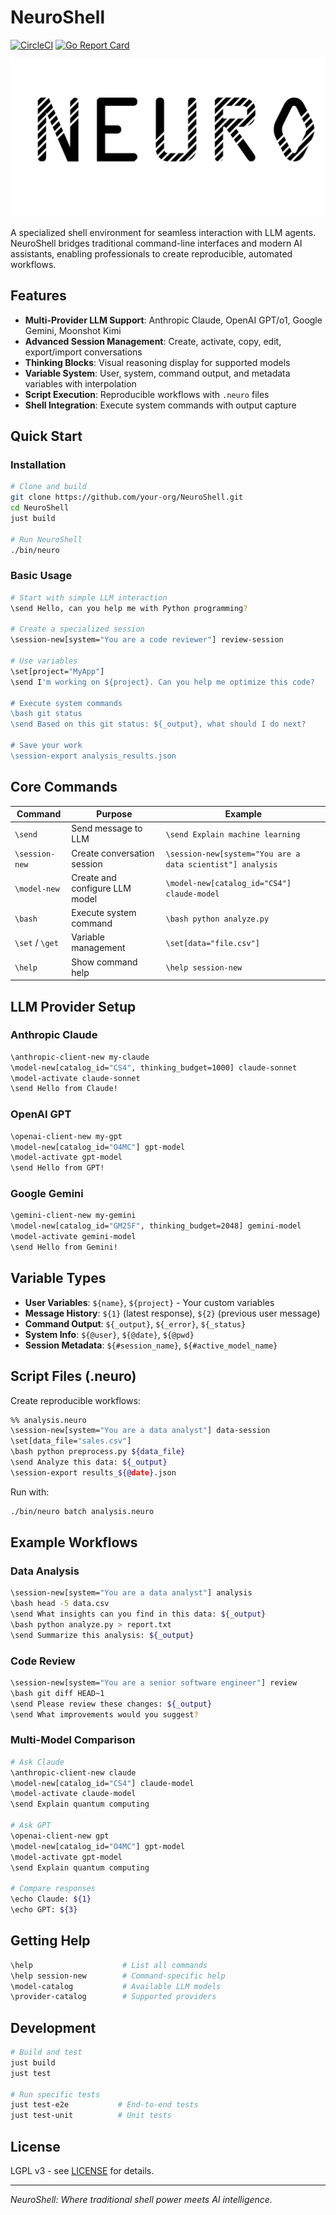# NeuroShell

[![CircleCI](https://dl.circleci.com/status-badge/img/circleci/RjkGUoMoHBKh13iJmkaXTF/Pfh8uXKBx5881azXtzYpio/tree/main.svg?style=svg&circle-token=CCIPRJ_UA4CCuNuLUnf978JvYtAzb_299edc3497615f5f30d9653830038654df0c471b)](https://dl.circleci.com/status-badge/redirect/circleci/RjkGUoMoHBKh13iJmkaXTF/Pfh8uXKBx5881azXtzYpio/tree/main)
[![Go Report Card](https://goreportcard.com/badge/github.com/vitadin/NeuroShell)](https://goreportcard.com/report/github.com/vitadin/NeuroShell)

![Neuro Logo](./asset/neurologo.svg)

A specialized shell environment for seamless interaction with LLM agents. NeuroShell bridges traditional command-line interfaces and modern AI assistants, enabling professionals to create reproducible, automated workflows.

## Features

- **Multi-Provider LLM Support**: Anthropic Claude, OpenAI GPT/o1, Google Gemini, Moonshot Kimi
- **Advanced Session Management**: Create, activate, copy, edit, export/import conversations
- **Thinking Blocks**: Visual reasoning display for supported models
- **Variable System**: User, system, command output, and metadata variables with interpolation
- **Script Execution**: Reproducible workflows with `.neuro` files
- **Shell Integration**: Execute system commands with output capture

## Quick Start

### Installation

```bash
# Clone and build
git clone https://github.com/your-org/NeuroShell.git
cd NeuroShell
just build

# Run NeuroShell
./bin/neuro
```

### Basic Usage

```bash
# Start with simple LLM interaction
\send Hello, can you help me with Python programming?

# Create a specialized session
\session-new[system="You are a code reviewer"] review-session

# Use variables
\set[project="MyApp"]
\send I'm working on ${project}. Can you help me optimize this code?

# Execute system commands
\bash git status
\send Based on this git status: ${_output}, what should I do next?

# Save your work
\session-export analysis_results.json
```

## Core Commands

| Command | Purpose | Example |
|---------|---------|---------|
| `\send` | Send message to LLM | `\send Explain machine learning` |
| `\session-new` | Create conversation session | `\session-new[system="You are a data scientist"] analysis` |
| `\model-new` | Create and configure LLM model | `\model-new[catalog_id="CS4"] claude-model` |
| `\bash` | Execute system command | `\bash python analyze.py` |
| `\set` / `\get` | Variable management | `\set[data="file.csv"]` |
| `\help` | Show command help | `\help session-new` |

## LLM Provider Setup

### Anthropic Claude
```bash
\anthropic-client-new my-claude
\model-new[catalog_id="CS4", thinking_budget=1000] claude-sonnet
\model-activate claude-sonnet
\send Hello from Claude!
```

### OpenAI GPT
```bash
\openai-client-new my-gpt
\model-new[catalog_id="O4MC"] gpt-model
\model-activate gpt-model
\send Hello from GPT!
```

### Google Gemini
```bash
\gemini-client-new my-gemini
\model-new[catalog_id="GM25F", thinking_budget=2048] gemini-model
\model-activate gemini-model
\send Hello from Gemini!
```

## Variable Types

- **User Variables**: `${name}`, `${project}` - Your custom variables
- **Message History**: `${1}` (latest response), `${2}` (previous user message)
- **Command Output**: `${_output}`, `${_error}`, `${_status}`
- **System Info**: `${@user}`, `${@date}`, `${@pwd}`
- **Session Metadata**: `${#session_name}`, `${#active_model_name}`

## Script Files (.neuro)

Create reproducible workflows:

```bash
%% analysis.neuro
\session-new[system="You are a data analyst"] data-session
\set[data_file="sales.csv"]
\bash python preprocess.py ${data_file}
\send Analyze this data: ${_output}
\session-export results_${@date}.json
```

Run with:
```bash
./bin/neuro batch analysis.neuro
```

## Example Workflows

### Data Analysis
```bash
\session-new[system="You are a data analyst"] analysis
\bash head -5 data.csv
\send What insights can you find in this data: ${_output}
\bash python analyze.py > report.txt
\send Summarize this analysis: ${_output}
```

### Code Review
```bash
\session-new[system="You are a senior software engineer"] review
\bash git diff HEAD~1
\send Please review these changes: ${_output}
\send What improvements would you suggest?
```

### Multi-Model Comparison
```bash
# Ask Claude
\anthropic-client-new claude
\model-new[catalog_id="CS4"] claude-model
\model-activate claude-model
\send Explain quantum computing

# Ask GPT
\openai-client-new gpt
\model-new[catalog_id="O4MC"] gpt-model
\model-activate gpt-model
\send Explain quantum computing

# Compare responses
\echo Claude: ${1}
\echo GPT: ${3}
```

## Getting Help

```bash
\help                    # List all commands
\help session-new        # Command-specific help
\model-catalog           # Available LLM models
\provider-catalog        # Supported providers
```

## Development

```bash
# Build and test
just build
just test

# Run specific tests
just test-e2e           # End-to-end tests
just test-unit          # Unit tests
```

## License

LGPL v3 - see [LICENSE](LICENSE) for details.

---

*NeuroShell: Where traditional shell power meets AI intelligence.*